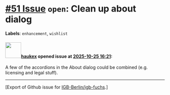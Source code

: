 # [\#51 Issue](https://github.com/IGB-Berlin/igb-fuchs/issues/51) `open`: Clean up about dialog
**Labels**: `enhancement`, `wishlist`


#### <img src="https://avatars.githubusercontent.com/u/4613111?u=708742f53b26cb75f2c7a93ee7a7a53abe18ec48&v=4" width="50">[haukex](https://github.com/haukex) opened issue at [2025-10-25 16:21](https://github.com/IGB-Berlin/igb-fuchs/issues/51):

A few of the accordions in the About dialog could be combined (e.g. licensing and legal stuff).




-------------------------------------------------------------------------------



[Export of Github issue for [IGB-Berlin/igb-fuchs](https://github.com/IGB-Berlin/igb-fuchs).]
